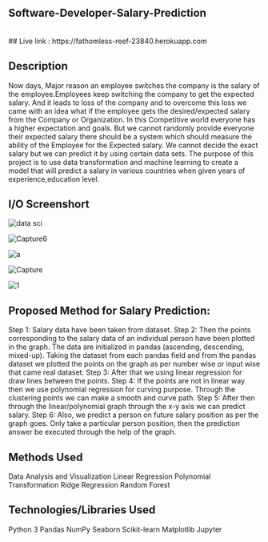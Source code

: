 ## Software-Developer-Salary-Prediction

<br>
## Live link :
https://fathomless-reef-23840.herokuapp.com

## Description

Now days, Major reason an employee switches the company is the salary of the employee.Employees keep switching the company to get the expected salary. And it leads to loss of the company and to overcome this loss we came with an idea what if the employee gets the desired/expected salary from the Company or Organization. In this Competitive world everyone has a higher expectation and goals. But we cannot randomly provide everyone their expected salary there should be a system which should measure the ability of the Employee for the Expected salary. We cannot decide the exact salary but we can predict it by using certain data sets.
The purpose of this project is to use data transformation and machine learning to create a model that will predict a salary in various countries when given years of experience,education level. 

## I/O Screenshort
![data sci](https://user-images.githubusercontent.com/91031609/137632459-28900615-50bd-4343-b314-175d3bc7df8f.PNG)

![Capture6](https://user-images.githubusercontent.com/91031609/137632519-048e7472-b54d-4cf2-82bc-5ddc6910fd1e.PNG)

![a](https://user-images.githubusercontent.com/91031609/137632795-5e355ffa-c1d8-4d69-bbd3-a19d95ac848a.PNG)

![Capture](https://user-images.githubusercontent.com/91031609/137632810-2ca056e9-b4a8-4d1c-8468-36d41f271f6a.PNG)

![1](https://user-images.githubusercontent.com/91031609/137632821-56d2a777-b266-42be-935b-a5b6a88c5f46.PNG)


## Proposed Method for Salary Prediction:
Step 1: Salary data have been taken from dataset.
Step 2: Then the points corresponding to the salary data of an individual person have been plotted in the graph. The data are initialized in pandas (ascending, descending,               mixed-up). Taking the dataset from each pandas field and from the pandas dataset we plotted the points on the graph as per number wise or input wise that came real               dataset.
Step 3: After that we using linear regression for draw lines between the points.
Step 4: If the points are not in linear way then we use polynomial regression for curving purpose. Through the clustering points we can make a smooth and curve path.
Step 5: After then through the linear/polynomial graph through the x-y axis we can predict salary.
Step 6: Also, we predict a person on future salary position as per the graph goes. Only take a particular person position, then the prediction answer be executed through the help of the graph.

## Methods Used
Data Analysis and Visualization
Linear Regression
Polynomial Transformation
Ridge Regression
Random Forest

## Technologies/Libraries Used
Python 3
Pandas
NumPy
Seaborn
Scikit-learn
Matplotlib
Jupyter
